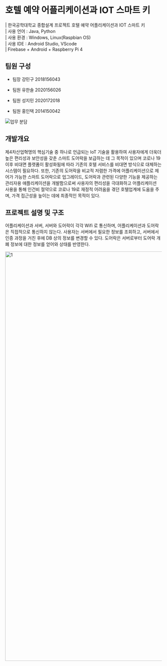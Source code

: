 # 호텔 예약 어플리케이션과 IOT 스마트 키

| 한국공학대학교 종합설계 프로젝트 호텔 예약 어플리케이션과 IOT 스마트 키<br>
| 사용 언어 : Java, Python<br>
| 사용 환경 : Windows, Linux(Raspbian OS)<br>
| 사용 IDE : Android Studio, VScode<br>
| Firebase + Android + Raspberry Pi 4<br>

## 팀원 구성
- 팀장 강민구 2018156043 

- 팀원 유한솔 2020156026 

- 팀원 성지민 2020172018 

- 팀원 홍인택 2014150042

![업무 분담](https://user-images.githubusercontent.com/106138795/222035818-46468c97-d46b-4771-b95d-1c82bf0099c1.PNG)

## 개발개요
제4차산업혁명의 핵심기술 중 하나로 언급되는 IoT 기술을 활용하여 사용자에게 더욱더 높은 편리성과 보안성을 갖춘 스마트 도어락을 보급하는 데 그 목적이 있으며 코로나 19 이후 비대면 플랫폼이 활성화됨에 따라 기존의 호텔 서비스를 비대면 방식으로 대체하는 시스템이 필요하다. 
또한, 기존의 도어락을 비교적 저렴한 가격에 어플리케이션으로 제어가 가능한 스마트 도어락으로 업그레이드, 도어락과 관련된 다양한 기능을 제공하는 관리자용 애플리케이션을 개발함으로써 사용자의 편리성을 극대화하고 어플리케이션 사용을 통해 인건비 절약으로 코로나 19로 재정적 어려움을 겪던 호텔업계에 도움을 주며, 가격 접근성을 높이는 데에 최종적인 목적이 있다.

## 프로젝트 설명 및 구조
어플리케이션과 서버, 서버와 도어락이 각각 Wifi 로 통신하며, 어플리케이션과 도어락은 직접적으로 통신하지 않는다. 
사용자는 서버에서 필요한 정보를 조회하고, 서버에서 인증 과정을 거친 후에 DB 상의 정보를 변경할 수 있다. 
도어락은 서버로부터 도어락 개폐 정보에 대한 정보를 얻어와 상태를 반영한다.

<img width="1313" alt="1" src="https://github.com/hansolyou325/project/assets/106138795/3852a594-ea5e-40a7-b68d-69ba1ee986f7">
